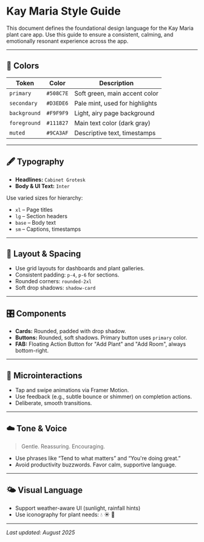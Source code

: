 # Kay Maria Style Guide

This document defines the foundational design language for the Kay Maria plant care app. Use this guide to ensure a consistent, calming, and emotionally resonant experience across the app.

---

## 🎨 Colors

| Token         | Color        | Description                     |
|---------------|--------------|---------------------------------|
| `primary`     | `#508C7E`     | Soft green, main accent color   |
| `secondary`   | `#D3EDE6`     | Pale mint, used for highlights  |
| `background`  | `#F9F9F9`     | Light, airy page background     |
| `foreground`  | `#111827`     | Main text color (dark gray)     |
| `muted`       | `#9CA3AF`     | Descriptive text, timestamps    |


---

## 🖋️ Typography

- **Headlines:** `Cabinet Grotesk`
- **Body & UI Text:** `Inter`

Use varied sizes for hierarchy:
- `xl` – Page titles
- `lg` – Section headers
- `base` – Body text
- `sm` – Captions, timestamps

---

## 🧱 Layout & Spacing

- Use grid layouts for dashboards and plant galleries.
- Consistent padding: `p-4`, `p-6` for sections.
- Rounded corners: `rounded-2xl`
- Soft drop shadows: `shadow-card`

---

## 🎛️ Components

- **Cards:** Rounded, padded with drop shadow.
- **Buttons:** Rounded, soft shadows. Primary button uses `primary` color.
- **FAB:** Floating Action Button for "Add Plant" and "Add Room", always bottom-right.

---

## 💬 Microinteractions

- Tap and swipe animations via Framer Motion.
- Use feedback (e.g., subtle bounce or shimmer) on completion actions.
- Deliberate, smooth transitions.

---

## ☁️ Tone & Voice

> Gentle. Reassuring. Encouraging.

- Use phrases like “Tend to what matters” and “You're doing great.”
- Avoid productivity buzzwords. Favor calm, supportive language.

---

## 🌤️ Visual Language

- Support weather-aware UI (sunlight, rainfall hints)
- Use iconography for plant needs: 💧 ☀️ 🌱

---

_Last updated: August 2025_
